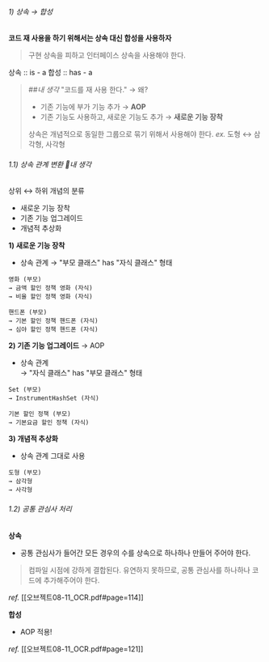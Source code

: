 
###### 1) 상속 → 합성

**코드 재 사용을 하기 위해서는 상속 대신 합성을 사용하자**
>구현 상속을 피하고 인터페이스 상속을 사용해야 한다.

상속 :: is - a 
합성 :: has - a

>##*내 생각*
>"코드를 재 사용 한다." → 왜?
>+ 기존 기능에 부가 기능 추가
>  → **AOP**
>+ 기존 기능도 사용하고, 새로운 기능도 추가 
>  → **새로운 기능 장착**
>  
>  상속은 개념적으로 동일한 그룹으로 묶기 위해서 사용해야 한다.
>  *ex.*
>  도형 ↔ 삼각형, 사각형


###### 1.1) 상속 관계 변환 📌내 생각
상위 ↔ 하위 개념의 분류
+ 새로운 기능 장착
+ 기존 기능 업그레이드
+ 개념적 추상화

**1) 새로운 기능 장착**
+ 상속 관계 
  → "부모 클래스" has "자식 클래스" 형태
```
영화 (부모)
→ 금액 할인 정책 영화 (자식)
→ 비율 할인 정책 영화 (자식)

핸드폰 (부모)
→ 기본 할인 정책 핸드폰 (자식)
→ 심야 할인 정책 핸드폰 (자식)
```


**2) 기존 기능 업그레이드** → AOP
+ 상속 관계  
  → "자식 클래스" has "부모 클래스" 형태
```
Set (부모)
→ InstrumentHashSet (자식)

기본 할인 정책 (부모)
→ 기본요금 할인 정책 (자식)
```

**3) 개념적 추상화**
+ 상속 관계 그대로 사용
```
도형 (부모)
→ 삼각형
→ 사각형
```


###### 1.2) 공통 관심사 처리

**상속**
+ 공통 관심사가 들어간 모든 경우의 수를 상속으로 하나하나 만들어 주어야 한다.
> 컴파일 시점에 강하게 결합된다. 
> 유연하지 못하므로, 공통 관심사를 하나하나 코드에 추가해주어야 한다.

*ref.*
[[오브젝트08-11_OCR.pdf#page=114]]

**합성**
+ AOP 적용!

*ref.*
[[오브젝트08-11_OCR.pdf#page=121]]
